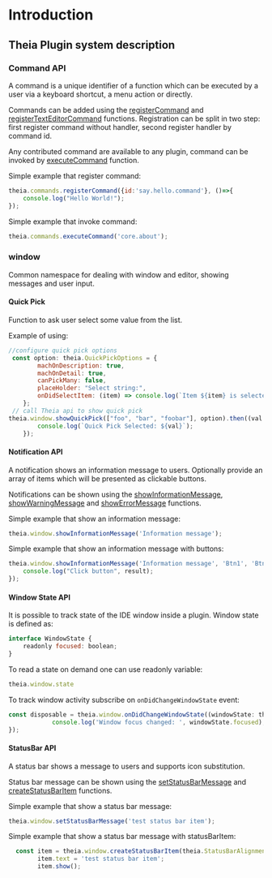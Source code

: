 # Introduction

## Theia Plugin system description

### Command API

 A command is a unique identifier of a function which
 can be executed by a user via a keyboard shortcut, a
 menu action or directly.

Commands can be added using the [registerCommand](#commands.registerCommand) and
[registerTextEditorCommand](#commands.registerTextEditorCommand) functions.
Registration can be split in two step: first register command without handler, second register handler by command id.

Any contributed command are available to any plugin, command can be invoked by [executeCommand](#commands.executeCommand) function.

Simple example that register command:

```javascript
theia.commands.registerCommand({id:'say.hello.command'}, ()=>{
    console.log("Hello World!");
});
```

Simple example that invoke command:

```javascript
theia.commands.executeCommand('core.about');
```

### window

Common namespace for dealing with window and editor, showing messages and user input.

#### Quick Pick

Function to ask user select some value from the list.

Example of using:

```javascript
//configure quick pick options
 const option: theia.QuickPickOptions = {
        machOnDescription: true,
        machOnDetail: true,
        canPickMany: false,
        placeHolder: "Select string:",
        onDidSelectItem: (item) => console.log(`Item ${item} is selected`)
    };
 // call Theia api to show quick pick
theia.window.showQuickPick(["foo", "bar", "foobar"], option).then((val: string[] | undefined) => {
        console.log(`Quick Pick Selected: ${val}`);
    });
```

#### Notification API

 A notification shows an information message to users.
 Optionally provide an array of items which will be presented as clickable buttons.

 Notifications can be shown using the [showInformationMessage](#window.showInformationMessage),
 [showWarningMessage](#window.showWarningMessage) and [showErrorMessage](#window.showErrorMessage) functions.

Simple example that show an information message:

```javascript
theia.window.showInformationMessage('Information message');
```

Simple example that show an information message with buttons:

```javascript
theia.window.showInformationMessage('Information message', 'Btn1', 'Btn2').then(result => {
    console.log("Click button", result);
});
```

#### Window State API

It is possible to track state of the IDE window inside a plugin. Window state is defined as:

```javascript
interface WindowState {
    readonly focused: boolean;
}
```

To read a state on demand one can use readonly variable:

```javascript
theia.window.state
```

To track window activity subscribe on `onDidChangeWindowState` event:

```javascript
const disposable = theia.window.onDidChangeWindowState((windowState: theia.WindowState) => {
            console.log('Window focus changed: ', windowState.focused);
});
```

#### StatusBar API

 A status bar shows a message to users and supports icon substitution.

 Status bar message can be shown using the [setStatusBarMessage](#window.setStatusBarMessage) and
 [createStatusBarItem](#window.createStatusBarItem) functions.

Simple example that show a status bar message:

```javascript
theia.window.setStatusBarMessage('test status bar item');
```

Simple example that show a status bar message with statusBarItem:

```javascript
  const item = theia.window.createStatusBarItem(theia.StatusBarAlignment.Right, 99);
        item.text = 'test status bar item';
        item.show();
```

